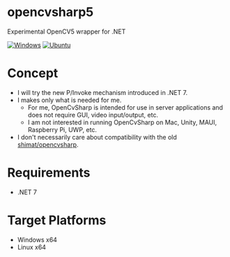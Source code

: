 # opencvsharp5
Experimental OpenCV5 wrapper for .NET

[![Windows](https://github.com/shimat/opencvsharp5/actions/workflows/windows.yml/badge.svg)](https://github.com/shimat/opencvsharp5/actions/workflows/windows.yml)
[![Ubuntu](https://github.com/shimat/opencvsharp5/actions/workflows/ubuntu.yml/badge.svg)](https://github.com/shimat/opencvsharp5/actions/workflows/ubuntu.yml)

# Concept
- I will try the new P/Invoke mechanism introduced in .NET 7.
- I makes only what is needed for me.
  - For me, OpenCvSharp is intended for use in server applications and does not require GUI, video input/output, etc.
  - I am not interested in running OpenCvSharp on Mac, Unity, MAUI, Raspberry Pi, UWP, etc.
- I don't necessarily care about compatibility with the old [shimat/opencvsharp](https://github.com/shimat/opencvsharp).

# Requirements
- .NET 7

# Target Platforms
- Windows x64
- Linux x64
